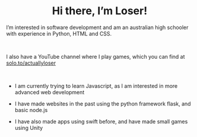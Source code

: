 <h1 style="text-align:center;">Hi there, I’m Loser!</h1>

I’m interested in software development and am an australian high schooler with experience in Python, HTML and CSS.

<br>

I also have a YouTube channel where I play games, which you can find at <a href="solo.to/actuallyloser" target="_blank">solo.to/actuallyloser</a>

<br>

- I am currently trying to learn Javascript, as I am interested in more advanced web development

- I have made websites in the past using the python framework flask, and basic node.js

- I have also made apps using swift before, and have made small games using Unity
